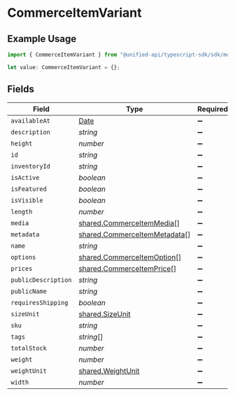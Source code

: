 # CommerceItemVariant

## Example Usage

```typescript
import { CommerceItemVariant } from "@unified-api/typescript-sdk/sdk/models/shared";

let value: CommerceItemVariant = {};
```

## Fields

| Field                                                                                         | Type                                                                                          | Required                                                                                      | Description                                                                                   |
| --------------------------------------------------------------------------------------------- | --------------------------------------------------------------------------------------------- | --------------------------------------------------------------------------------------------- | --------------------------------------------------------------------------------------------- |
| `availableAt`                                                                                 | [Date](https://developer.mozilla.org/en-US/docs/Web/JavaScript/Reference/Global_Objects/Date) | :heavy_minus_sign:                                                                            | N/A                                                                                           |
| `description`                                                                                 | *string*                                                                                      | :heavy_minus_sign:                                                                            | N/A                                                                                           |
| `height`                                                                                      | *number*                                                                                      | :heavy_minus_sign:                                                                            | N/A                                                                                           |
| `id`                                                                                          | *string*                                                                                      | :heavy_minus_sign:                                                                            | N/A                                                                                           |
| `inventoryId`                                                                                 | *string*                                                                                      | :heavy_minus_sign:                                                                            | N/A                                                                                           |
| `isActive`                                                                                    | *boolean*                                                                                     | :heavy_minus_sign:                                                                            | N/A                                                                                           |
| `isFeatured`                                                                                  | *boolean*                                                                                     | :heavy_minus_sign:                                                                            | N/A                                                                                           |
| `isVisible`                                                                                   | *boolean*                                                                                     | :heavy_minus_sign:                                                                            | N/A                                                                                           |
| `length`                                                                                      | *number*                                                                                      | :heavy_minus_sign:                                                                            | N/A                                                                                           |
| `media`                                                                                       | [shared.CommerceItemMedia](../../../sdk/models/shared/commerceitemmedia.md)[]                 | :heavy_minus_sign:                                                                            | N/A                                                                                           |
| `metadata`                                                                                    | [shared.CommerceItemMetadata](../../../sdk/models/shared/commerceitemmetadata.md)[]           | :heavy_minus_sign:                                                                            | N/A                                                                                           |
| `name`                                                                                        | *string*                                                                                      | :heavy_minus_sign:                                                                            | N/A                                                                                           |
| `options`                                                                                     | [shared.CommerceItemOption](../../../sdk/models/shared/commerceitemoption.md)[]               | :heavy_minus_sign:                                                                            | N/A                                                                                           |
| `prices`                                                                                      | [shared.CommerceItemPrice](../../../sdk/models/shared/commerceitemprice.md)[]                 | :heavy_minus_sign:                                                                            | N/A                                                                                           |
| `publicDescription`                                                                           | *string*                                                                                      | :heavy_minus_sign:                                                                            | N/A                                                                                           |
| `publicName`                                                                                  | *string*                                                                                      | :heavy_minus_sign:                                                                            | N/A                                                                                           |
| `requiresShipping`                                                                            | *boolean*                                                                                     | :heavy_minus_sign:                                                                            | N/A                                                                                           |
| `sizeUnit`                                                                                    | [shared.SizeUnit](../../../sdk/models/shared/sizeunit.md)                                     | :heavy_minus_sign:                                                                            | N/A                                                                                           |
| `sku`                                                                                         | *string*                                                                                      | :heavy_minus_sign:                                                                            | N/A                                                                                           |
| `tags`                                                                                        | *string*[]                                                                                    | :heavy_minus_sign:                                                                            | N/A                                                                                           |
| `totalStock`                                                                                  | *number*                                                                                      | :heavy_minus_sign:                                                                            | N/A                                                                                           |
| `weight`                                                                                      | *number*                                                                                      | :heavy_minus_sign:                                                                            | N/A                                                                                           |
| `weightUnit`                                                                                  | [shared.WeightUnit](../../../sdk/models/shared/weightunit.md)                                 | :heavy_minus_sign:                                                                            | N/A                                                                                           |
| `width`                                                                                       | *number*                                                                                      | :heavy_minus_sign:                                                                            | N/A                                                                                           |